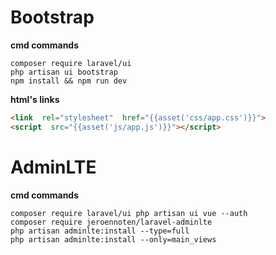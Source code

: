 # Bootstrap
**cmd commands**
```batch
composer require laravel/ui
php artisan ui bootstrap
npm install && npm run dev
```
**html's links**
```html
<link  rel="stylesheet"  href="{{asset('css/app.css')}}">
<script  src="{{asset('js/app.js')}}"></script>
```

# AdminLTE

**cmd commands**
```batch
composer require laravel/ui php artisan ui vue --auth
composer require jeroennoten/laravel-adminlte
php artisan adminlte:install --type=full
php artisan adminlte:install --only=main_views
```
<!--stackedit_data:
eyJoaXN0b3J5IjpbNjMxMzQwMzY4LC0xODk3Mzc1NzM5LC0xMj
g0Njg2MDI4LC04NTgyNDUwMjBdfQ==
-->
